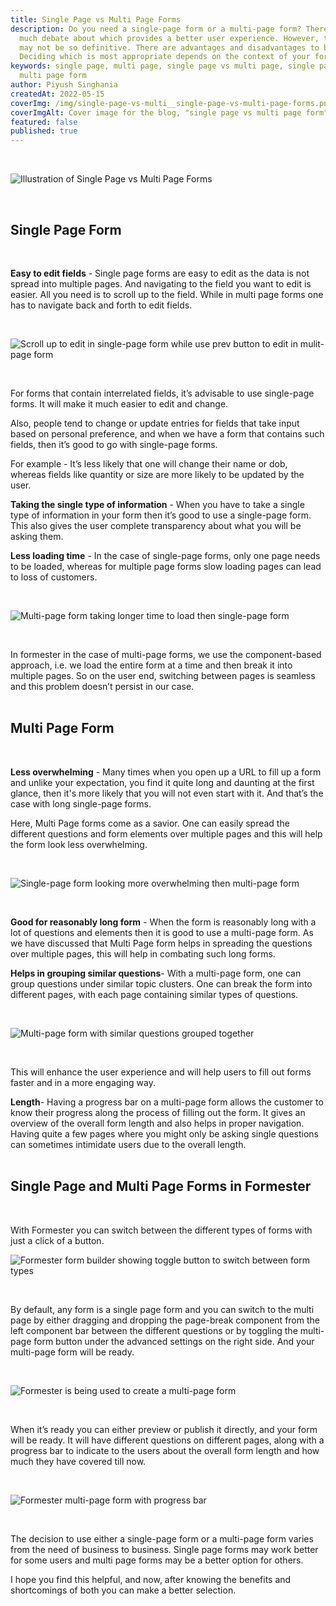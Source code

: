 ```yaml
---
title: Single Page vs Multi Page Forms
description: Do you need a single-page form or a multi-page form? There has been
  much debate about which provides a better user experience. However, the answer
  may not be so definitive. There are advantages and disadvantages to both.
  Deciding which is most appropriate depends on the context of your form.
keywords: single page, multi page, single page vs multi page, single page form,
  multi page form
author: Piyush Singhania
createdAt: 2022-05-15
coverImg: /img/single-page-vs-multi__single-page-vs-multi-page-forms.png
coverImgAlt: Cover image for the blog, "single page vs multi page form"
featured: false
published: true
---
```


<br>

![Illustration of Single Page vs Multi Page Forms](/img/single-page-vs-multi__single-page-vs-multi-page-forms.png 'Illustration of Single Page vs Multi Page Forms')

<br>

## Single Page Form

<br>

**Easy to edit fields** - Single page forms are easy to edit as the data is not spread into multiple pages. And navigating to the field you want to edit is easier. All you need is to scroll up to the field. While in multi page forms one has to navigate back and forth to edit fields.

<br>

![Scroll up to edit in single-page form while use prev button to edit in mulit-page form](/img/single-page-vs-multi__easy-to-edit.svg 'Scroll up to edit in single-page form while use prev button to edit in mulit-page form')

<br>

For forms that contain interrelated fields, it’s advisable to use single-page forms. It will make it much easier to edit and change.

Also, people tend to change or update entries for fields that take input based on personal preference, and when we have a form that contains such fields, then it’s good to go with single-page forms.

For example - It’s less likely that one will change their name or dob, whereas fields like quantity or size are more likely to be updated by the user.

**Taking the single type of information** - When you have to take a single type of information in your form then it’s good to use a single-page form. This also gives the user complete transparency about what you will be asking them.

**Less loading time** - In the case of single-page forms, only one page needs to be loaded, whereas for multiple page forms slow loading pages can lead to loss of customers.

<br>

![Multi-page form taking longer time to load then single-page form](/img/single-page-vs-multi__less-overwhelming.svg 'Multi-page form taking longer time to load then single-page form')

<br>

In formester in the case of multi-page forms, we use the component-based approach, i.e. we load the entire form at a time and then break it into multiple pages. So on the user end, switching between pages is seamless and this problem doesn’t persist in our case.<br><br>

## Multi Page Form

<br>

**Less overwhelming** - Many times when you open up a URL to fill up a form and unlike your expectation, you find it quite long and daunting at the first glance, then it's more likely that you will not even start with it. And that’s the case with long single-page forms.

Here, Multi Page forms come as a savior. One can easily spread the different questions and form elements over multiple pages and this will help the form look less overwhelming.

<br>

![Single-page form looking more overwhelming then multi-page form](/img/single-page-vs-multi__less-overwhelming.svg 'Single-page form looking more overwhelming then multi-page form')

<br>

**Good for reasonably long form** - When the form is reasonably long with a lot of questions and elements then it is good to use a multi-page form. As we have discussed that Multi Page form helps in spreading the questions over multiple pages, this will help in combating such long forms.

**Helps in grouping similar questions**- With a multi-page form, one can group questions under similar topic clusters. One can break the form into different pages, with each page containing similar types of questions.

<br>

![Multi-page form with similar questions grouped together](/img/single-page-vs-multi__less-overwhelming.svg 'Multi-page form with similar questions grouped together')

<br>

This will enhance the user experience and will help users to fill out forms faster and in a more engaging way.

**Length**- Having a progress bar on a multi-page form allows the customer to know their progress along the process of filling out the form. It gives an overview of the overall form length and also helps in proper navigation. Having quite a few pages where you might only be asking single questions can sometimes intimidate users due to the overall length.<br><br>

## Single Page and Multi Page Forms in Formester

<br>

With Formester you can switch between the different types of forms with just a click of a button.
<br>

![Formester form builder showing toggle button to switch between form types](/img/single-page-vs-multi__toggle-form-type.png 'Formester form builder showing toggle button to switch between form types')

<br>

By default, any form is a single page form and you can switch to the multi page by either dragging and dropping the page-break component from the left component bar between the different questions or by toggling the multi-page form button under the advanced settings on the right side. And your multi-page form will be ready.

<br>

![Formester is being used to create a multi-page form](/img/single-page-vs-multi__multiple-page-form.png 'Formester is being used to create a multi-page form')

<br>

When it’s ready you can either preview or publish it directly, and your form will be ready. It will have different questions on different pages, along with a progress bar to indicate to the users about the overall form length and how much they have covered till now.

<br>

![Formester multi-page form with progress bar](/img/single-page-vs-multi__multi-page-form-example.png 'Formester multi-page form with progress bar')

<br>

The decision to use either a single-page form or a multi-page form varies from the need of business to business. Single page forms may work better for some users and multi page forms may be a better option for others.

I hope you find this helpful, and now, after knowing the benefits and shortcomings of both you can make a better selection.
